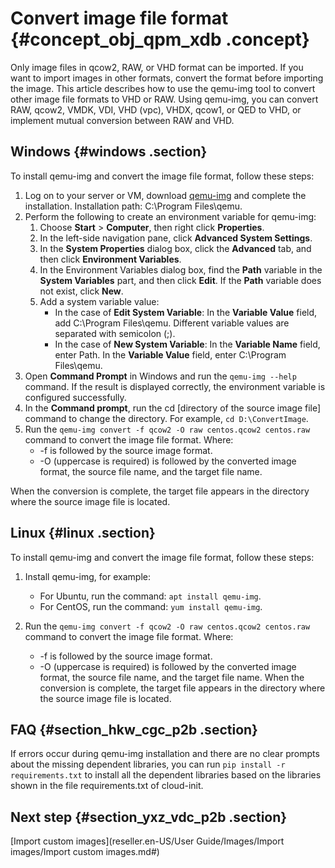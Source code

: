 # Convert image file format {#concept_obj_qpm_xdb .concept}

Only image files in qcow2, RAW, or VHD format can be imported. If you want to import images in other formats, convert the format before importing the image. This article describes how to use the qemu-img tool to convert other image file formats to VHD or RAW. Using qemu-img, you can convert RAW, qcow2, VMDK, VDI, VHD \(vpc\), VHDX, qcow1, or QED to VHD, or implement mutual conversion between RAW and VHD.

## Windows {#windows .section}

To install qemu-img and convert the image file format, follow these steps:

1.  Log on to your server or VM, download [qemu-img](https://qemu.weilnetz.de/w64/) and complete the installation. Installation path: C:\\Program Files\\qemu.
2.  Perform the following to create an environment variable for qemu-img:
    1.  Choose **Start** \> **Computer**, then right click **Properties**.
    2.  In the left-side navigation pane, click **Advanced System Settings**.
    3.  In the **System Properties** dialog box, click the **Advanced** tab, and then click **Environment Variables**.
    4.  In the Environment Variables dialog box, find the **Path** variable in the **System Variables** part, and then click **Edit**. If the **Path** variable does not exist, click **New**.
    5.  Add a system variable value:
        -   In the case of **Edit System Variable**: In the **Variable Value** field, add C:\\Program Files\\qemu. Different variable values are separated with semicolon \(;\).
        -   In the case of **New System Variable**: In the **Variable Name** field, enter Path. In the **Variable Value** field, enter C:\\Program Files\\qemu.
3.  Open **Command Prompt** in Windows and run the `qemu-img --help` command. If the result is displayed correctly, the environment variable is configured successfully.
4.  In the **Command prompt**, run the cd \[directory of the source image file\] command to change the directory. For example, `cd D:\ConvertImage`.
5.  Run the `qemu-img convert -f qcow2 -O raw centos.qcow2 centos.raw` command to convert the image file format. Where:
    -   -f is followed by the source image format.
    -   -O \(uppercase is required\) is followed by the converted image format, the source file name, and the target file name.

When the conversion is complete, the target file appears in the directory where the source image file is located.

## Linux {#linux .section}

To install qemu-img and convert the image file format, follow these steps:

1.  Install qemu-img, for example:
    -   For Ubuntu, run the command: `apt install qemu-img`.
    -   For CentOS, run the command: `yum install qemu-img`.
2.  Run the `qemu-img convert -f qcow2 -O raw centos.qcow2 centos.raw` command to convert the image file format. Where:

    -   -f is followed by the source image format.
    -   -O \(uppercase is required\) is followed by the converted image format, the source file name, and the target file name.
    When the conversion is complete, the target file appears in the directory where the source image file is located.


## FAQ {#section_hkw_cgc_p2b .section}

If errors occur during qemu-img installation and there are no clear prompts about the missing dependent libraries, you can run `pip install -r requirements.txt` to install all the dependent libraries based on the libraries shown in the file requirements.txt of cloud-init.

## Next step {#section_yxz_vdc_p2b .section}

[Import custom images](reseller.en-US/User Guide/Images/Import images/Import custom images.md#)


